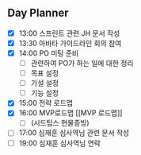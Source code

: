 ## Day Planner
- [x] 13:00 스프린트 관련 JH 문서 작성
- [x] 13:30 아바타 가이드라인 회의 참여
- [x] 14:00 PO 미팅 준비
	- [ ] 관련하여 PO가 하는 일에 대한 정리
	- [ ] 목표 설정
	- [ ] 가설 설정
	- [ ] 기능 설정
- [x] 15:00 전략 로드맵
- [x] 16:00 MVP로드맵 [[MVP 로드맵]]
	- [ ] (시드팁스 현물증빙)
- [ ] 17:00 심재훈 심사역님 관련 문서 작성
- [ ] 19:00 심재훈 심사역님 연락